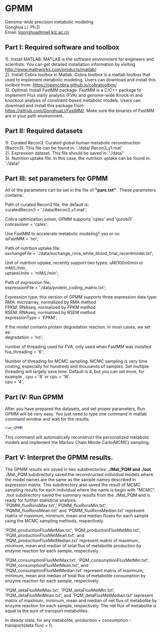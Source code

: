 # GPMM
Genome-wide precision metabolic modeling  
Gonghua Li. Ph.D  
Email: ligonghua@mail.kiz.ac.cn  

## Part I: Required software and toolbox
1). Install MATLAB. MATLAB is the software environment for engineers and scientists. You can get detailed installation information by visiting http://www.mathworks.com/products/matlab/  
2). Install Cobra toolbox in Matlab.  Cobra toolbox is a matlab toolbox that used to implement metabolic modeling. Users can download and install this toolbox from:  https://opencobra.github.io/cobratoolbox/  
3). Optimal:  Install FastMM package. FastMM is a C/C++ package to implement Flux viarly analysis (FVA) and genome-wide Knock-in and  knockout analysis of constraint-based metabolic models.  Users can download and install this package from:  https://github.com/GonghuaLi/FastMM/. Make sure the binaries of FastMM are in your path environment.   


## Part II: Required datasets
1). Curated Recon3. Curated global human metabolic reconstruction (Reocn3). This file can be found in: './data/ Recon3_v1.mat'  
2). Expression dataset. This file should be saved in: './data/'  
3). Nutrition uptake file. In this case, the nutrition uptake can be found in: './data/'  


## Part III: set parameters for GPMM
All of the parameters can be set in the file of  **"pars.txt"** . These parameters contains:  

Path of curated Recon3 file, the default is:  
curatedRecon3 = './data/Recon3_v1.mat';  

Cobra optimization solver, GPMM supports  'cplex'  and 'gurobi5'  
cobrasolver = 'cplex';  

Use FastMM  to accelerate metabolic modeling?  yes or no  
isFastMM = 'no';  

Path of nutrition uptake file:  
exchangeFile = './data/exchange_rxns_white_blood_final_recentmodel.txt';  

Unit of nutrition uptake, recently support two types: uM/100ml/min  or mM/L/min,   
uptakeUnite = 'mM/L/min';  

Path of expression file,   
expressionFile = './data/protein_coding_matrix.txt';  

Expression type, this version of GPMM supports three expression data type:  
  RMA: microarray, normalized by RMA method  
  FPKM:  RNAseq, normalized by FPKM method  
  RSEM:  RNAseq, normalized by RSEM method  
expressionType = 'FPKM';  

If the model contains protein degradation reaction. In most cases, we set as:  
degradation = 'no';  

number of threading used for FVA, only used when FastMM was installed  
fva_threading = '6';  

Number of threading for MCMC sampling. MCMC sampling is very time costing, especially for hundreds and thousands of samples. Set multiple threading will largely save time. Default is 4, but you can set more, for example , cpu = '8' or cpu = '16'.  
cpu = '4';  

## Part IV: Run GPMM
After you have prepared the datasets, and set proper parameters, Run GPMM will be very easy. You just need to type one command in matlab command window and wait for the results.  

```matlab
run_GPMM
```

This command will automatically reconstruct the personalized metabolic models and implement the Markov Chain Monte Carlo(MCMC) sampling.  

## Part V: Interpret the GPMM results.
The GPMM results are saved in two subdirectories: **./Mat_PQM and ./out**.  
  ./Mat_PQM subdirectory saved the reconstructed individual models where the model names are the same as the sample names described in expression matrix. This subdirectory also saved the result of MCMC sampling results for each individual where the name is begin with "MCMC".  
  ./out subdirectory saved the summary results from the ./Mat_PQM and is ready for further statistical analysis.    
   'PQMM_fluxRxnsMax.txt',' PQMM_fluxRxnsMin.txt',  'PQMM_fluxRxnsMean.txt' and 'PQMM_fluxRxnsMedian.txt'  represent matrix of maximum, minimum, mean and median fluxes for each sample using the MCMC sampling methods, respectively.   
   
  'PQM_productionFluxMetMax.txt', 'PQM_productionFluxMetMin.txt', 'PQM_productionFluxMetMean.txt', and  'PQM_productionFluxMetMedian.txt' represent matrix of maximum, minimum, mean and median of total flux of metabolite production by enzyme reaction for each sample, respectively.   
  
   'PQM_consumptionFluxMetMax.txt', 'PQM_consumptionFluxMetMin.txt', 'PQM_consumptionFluxMetMean.txt', and  'PQM_consumptionFluxMetMedian.txt' represent matrix of maximum, minimum, mean and median of total flux of metabolite consumption by enzyme reaction for each sample, respectively.  
   
   'PQM_detaFluxMetMax.txt', 'PQM_detaFluxMetMin.txt', 'PQM_detaFluxMetMean.txt', and  'PQM_detaFluxMetMedian.txt' represent matrix of maximum, minimum, mean and median of net flux of metabolite by enzyme reaction for each sample, respectively. The net flux of metabolite is equal to the sum of transport metabolites.  
   
   In steady state, for any metabolite, production  +  consumption  -  transport(deta flux) = 0.

